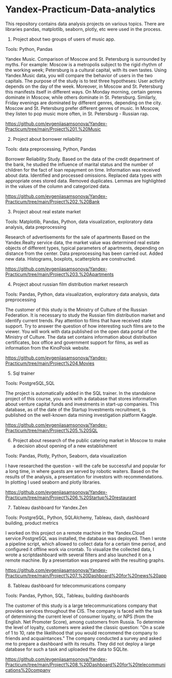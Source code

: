 # Yandex-Practicum-Data-analytics
 This repository contains data analysis projects on various topics. There are libraries pandas, matplotlib, seaborn, plotly, etc were used in the process.

1. Project about two groups of users of music app.

Tools: Python, Pandas

Yandex Music.
Comparison of Moscow and St. Petersburg is surrounded by myths. For example:
Moscow is a metropolis subject to the rigid rhythm of the working week;
Petersburg is a cultural capital, with its own tastes.
Using Yandex.Music data, you will compare the behavior of users in the two capitals.
The purpose of the study is to test three hypotheses:
User activity depends on the day of the week. Moreover, in Moscow and St. Petersburg this manifests itself in different ways.
On Monday morning, certain genres dominate in Moscow, while others dominate in St. Petersburg. Similarly, Friday evenings are dominated by different genres, depending on the city.
Moscow and St. Petersburg prefer different genres of music. In Moscow, they listen to pop music more often, in St. Petersburg - Russian rap.

https://github.com/evgeniiasamsonova/Yandex-Practicum/tree/main/Project%201.%20Music


2. Project about borrower reliability

Tools: data preprocessing, Python, Pandas

Borrower Reliability Study.
Based on the data of the credit department of the bank, he studied the influence of marital status and
the number of children for the fact of loan repayment on time. Information was received about
data. Identified and processed omissions. Replaced data types with appropriate ones
stored data. Removed duplicates. Lemmas are highlighted in the values of the column and
categorized data.

https://github.com/evgeniiasamsonova/Yandex-Practicum/tree/main/Project%202.%20Bank


3. Project about real estate market

Tools: Matplotlib, Pandas, Python, data visualization, exploratory data analysis, data preprocessing

Research of advertisements for the sale of apartments
Based on the Yandex.Realty service data, the market value was determined
real estate objects of different types, typical parameters of apartments, depending on
distance from the center. Data preprocessing has been carried out. Added new data.
Histograms, boxplots, scatterplots are constructed.

https://github.com/evgeniiasamsonova/Yandex-Practicum/tree/main/Project%203.%20Apartments


4. Project about russian film distribution market research

Tools: Pandas, Python, data visualization, exploratory data analysis, data preprocessing

The customer of this study is the Ministry of Culture of the Russian Federation.
It is necessary to study the Russian film distribution market and identify current trends. Pay attention to films that have received state support. Try to answer the question of how interesting such films are to the viewer.
You will work with data published on the open data portal of the Ministry of Culture. The data set contains information about distribution certificates, box office and government support for films, as well as information from the KinoPoisk website.

https://github.com/evgeniiasamsonova/Yandex-Practicum/tree/main/Project%204.Movies


5. Sql trainer

Tools: PostgreSQL,SQL

The project is automatically added in the SQL trainer. In the standalone project of this course, you work with a database that stores information about venture capital funds and investments in start-up companies. This database, as of the date of the Startup Investments recruitment, is published on the well-known data mining investigation platform Kaggle.

https://github.com/evgeniiasamsonova/Yandex-Practicum/tree/main/Project%205.%20SQL


6. Project about research of the public catering market in Moscow to make a decision about
opening of a new establishment

Tools: Pandas, Plotly, Python, Seaborn, data visualization

I have researched the question - will the cafe be successful and popular for a long time, in where guests are served by robotic waiters. Based on the results of the analysis, a presentation for investors with recommendations. In plotting I used seaborn and plotly libraries.

https://github.com/evgeniiasamsonova/Yandex-Practicum/tree/main/Project%206.%20Startup%20restaurant


7. Tableau dashboard for Yandex.Zen 

Tools: PostgreSQL, Python, SQLAlchemy, Tableau, dash, dashboard building, product metrics

I worked on this project on a remote machine in the Yandex.Cloud service.PostgreSQL was installed, the database was deployed.
Then I wrote a pipeline script, which allowed to collect data for a certain time period, and configured it
offline work via crontab. To visualize the collected data, I wrote a scriptdashboard with several filters and also launched it on a remote machine. By
a presentation was prepared with the resulting graphs.

https://github.com/evgeniiasamsonova/Yandex-Practicum/tree/main/Project%207.%20Dashboard%20for%20news%20app


8. Tableau dashboard for telecommunications company

Tools: Pandas, Python, SQL, Tableau, building dashboards

The customer of this study is a large telecommunications company that provides services throughout the CIS. The company is faced with the task of determining the current level of consumer loyalty, or NPS (from the English. Net Promoter Score), among customers from Russia.
To determine the level of loyalty, customers were asked the classic question: "On a scale of 1 to 10, rate the likelihood that you would recommend the company to friends and acquaintances."
The company conducted a survey and asked me to prepare a dashboard with its results. They did not deploy a large database for such a task and uploaded the data to SQLite.

https://github.com/evgeniiasamsonova/Yandex-Practicum/tree/main/Project%208.%20Dashboard%20for%20telecommunications%20company
